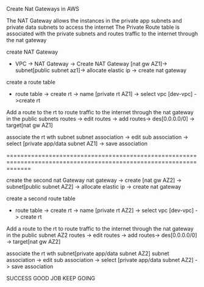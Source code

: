 Create Nat Gateways in AWS

The NAT Gateway allows the instances in the private app subnets and private data subnets to access the internet
The Private Route table is associated with the private subnets and routes traffic to the internet through the nat gateway 

create NAT Gateway
- VPC -> NAT Gateway -> Create NAT Gateway [nat gw AZ1]-> subnet[public subnet az1]-> allocate elastic ip -> create nat gateway

create a route table 
- route table -> create rt -> name [private rt AZ1] ->  select vpc [dev-vpc] ->create rt

Add a route to the rt to route traffic to the internet through the nat gateway in the public subnets
routes -> edit routes -> add routes-> des[0.0.0.0/0] -> target[nat gw AZ1]

associate the rt wth subnet
subnet association -> edit sub association -> select [private app/data subnet AZ1] -> save association
 
===================================================================================================================

create the second nat Gateway
nat gateway -> create [nat gw AZ2] -> subnet[public subnet AZ2] -> allocate elastic ip -> create nat gateway

create a second route table 
- route table -> create rt -> name [private rt AZ2] -> select vpc [dev-vpc] -> create rt

Add a route to the rt to route traffic to the internet through the nat gateway in the public subnet AZ2
routes -> edit routes -> add routes-> des[0.0.0.0/0] -> target[nat gw AZ2]

associate the rt wth subnet[private app/data subnet AZ2]
subnet association -> edit sub association -> select [private app/data subnet AZ2] -> save association


SUCCESS 
GOOD JOB KEEP GOING 